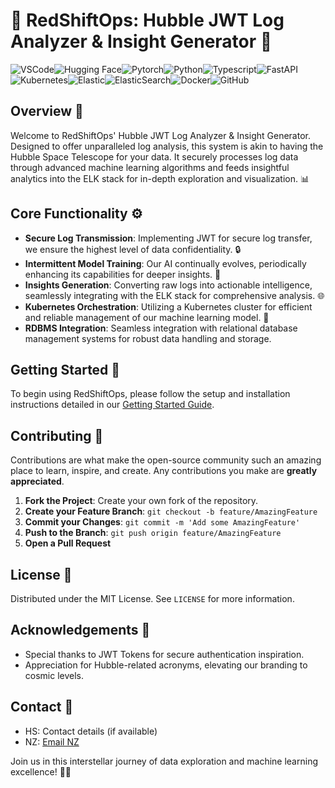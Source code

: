 # 🌌 RedShiftOps: Hubble JWT Log Analyzer & Insight Generator 🚀

![VSCode](https://img.shields.io/badge/-VSCode-blue)![Hugging Face](https://img.shields.io/badge/-Hugging%20Face-yellow)![Pytorch](https://img.shields.io/badge/-Pytorch-red)![Python](https://img.shields.io/badge/-Python-blue)![Typescript](https://img.shields.io/badge/-Typescript-blue)![FastAPI](https://img.shields.io/badge/-FastAPI-green)![Kubernetes](https://img.shields.io/badge/-Kubernetes-blue)![Elastic](https://img.shields.io/badge/-Elastic-yellow)![ElasticSearch](https://img.shields.io/badge/-ElasticSearch-blue)![Docker](https://img.shields.io/badge/-Docker-blue)![GitHub](https://img.shields.io/badge/-GitHub-black)

## Overview 🌠

Welcome to RedShiftOps' Hubble JWT Log Analyzer & Insight Generator. Designed to offer unparalleled log analysis, this system is akin to having the Hubble Space Telescope for your data. It securely processes log data through advanced machine learning algorithms and feeds insightful analytics into the ELK stack for in-depth exploration and visualization. 📊

## Core Functionality ⚙️

- **Secure Log Transmission**: Implementing JWT for secure log transfer, we ensure the highest level of data confidentiality. 🔒
- **Intermittent Model Training**: Our AI continually evolves, periodically enhancing its capabilities for deeper insights. 🧠
- **Insights Generation**: Converting raw logs into actionable intelligence, seamlessly integrating with the ELK stack for comprehensive analysis. 🌐
- **Kubernetes Orchestration**: Utilizing a Kubernetes cluster for efficient and reliable management of our machine learning model. 🌌
- **RDBMS Integration**: Seamless integration with relational database management systems for robust data handling and storage.

## Getting Started 🚀

To begin using RedShiftOps, please follow the setup and installation instructions detailed in our [Getting Started Guide](#).

## Contributing 🤝

Contributions are what make the open-source community such an amazing place to learn, inspire, and create. Any contributions you make are **greatly appreciated**.

1. **Fork the Project**: Create your own fork of the repository.
2. **Create your Feature Branch**: `git checkout -b feature/AmazingFeature`
3. **Commit your Changes**: `git commit -m 'Add some AmazingFeature'`
4. **Push to the Branch**: `git push origin feature/AmazingFeature`
5. **Open a Pull Request**

## License 📄

Distributed under the MIT License. See `LICENSE` for more information.

## Acknowledgements 🌟

- Special thanks to JWT Tokens for secure authentication inspiration.
- Appreciation for Hubble-related acronyms, elevating our branding to cosmic levels.

## Contact 📡

- HS: Contact details (if available)
- NZ: [Email NZ](mailto:p4rlx-news@pm.me)

Join us in this interstellar journey of data exploration and machine learning excellence! 🚀🌠
